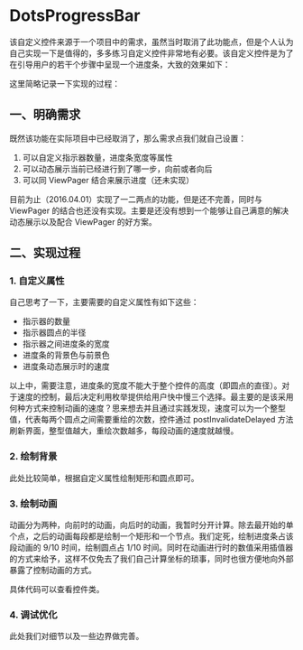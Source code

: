 # DotsProgressBar #

该自定义控件来源于一个项目中的需求，虽然当时取消了此功能点，但是个人认为自己实现一下是值得的，多多练习自定义控件非常地有必要。该自定义控件是为了在引导用户的若干个步骤中呈现一个进度条，大致的效果如下：

这里简略记录一下实现的过程：

## 一、明确需求 ##

既然该功能在实际项目中已经取消了，那么需求点我们就自己设置：

1. 可以自定义指示器数量，进度条宽度等属性
2. 可以动态展示当前已经进行到了哪一步，向前或者向后
3. 可以同 ViewPager 结合来展示进度（还未实现）

目前为止（2016.04.01）实现了一二两点的功能，但是还不完善，同时与 ViewPager 的结合也还没有实现。主要是还没有想到一个能够让自己满意的解决动态展示以及配合 ViewPager 的好方案。

## 二、实现过程 ##

### 1. 自定义属性 ###

自己思考了一下，主要需要的自定义属性有如下这些：

- 指示器的数量
- 指示器圆点的半径
- 指示器之间进度条的宽度
- 进度条的背景色与前景色
- 进度条动态展示时的速度

以上中，需要注意，进度条的宽度不能大于整个控件的高度（即圆点的直径）。对于速度的控制，最后决定利用枚举提供给用户快中慢三个选择。最主要的是该采用何种方式来控制动画的速度？思来想去并且通过实践发现，速度可以为一个整型值，代表每两个圆点之间需要重绘的次数，控件通过 postInvalidateDelayed 方法刷新界面，整型值越大，重绘次数越多，每段动画的速度就越慢。

### 2. 绘制背景 ###

此处比较简单，根据自定义属性绘制矩形和圆点即可。

### 3. 绘制动画 ###

动画分为两种，向前时的动画，向后时的动画，我暂时分开计算。除去最开始的单个点，之后的动画每段都是绘制一个矩形和一个节点。我们定死，绘制进度条占该段动画的 9/10 时间，绘制圆点占 1/10 时间。同时在动画进行时的数值采用插值器的方式来给予，这样不仅免去了我们自己计算坐标的琐事，同时也很方便地向外部暴露了控制动画的方式。

具体代码可以查看控件类。

### 4. 调试优化 ###

此处我们对细节以及一些边界做完善。